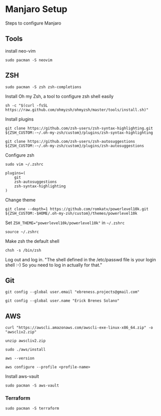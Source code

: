 # Manjaro Setup

Steps to configure Manjaro

## Tools
install neo-vim
```
sudo pacman -S neovim
```
## ZSH
```
sudo pacman -S zsh zsh-completions
```

Install Oh my Zsh, a tool to configure zsh shell easily
```
sh -c "$(curl -fsSL https://raw.github.com/ohmyzsh/ohmyzsh/master/tools/install.sh)"
```

Install plugins
```
git clone https://github.com/zsh-users/zsh-syntax-highlighting.git ${ZSH_CUSTOM:-~/.oh-my-zsh/custom}/plugins/zsh-syntax-highlighting

git clone https://github.com/zsh-users/zsh-autosuggestions ${ZSH_CUSTOM:-~/.oh-my-zsh/custom}/plugins/zsh-autosuggestions
```

Configure zsh
```
sudo vim ~/.zshrc
```

```
plugins=(
    git
    zsh-autosuggestions
    zsh-syntax-highlighting
)
```

Change theme
```
git clone --depth=1 https://github.com/romkatv/powerlevel10k.git ${ZSH_CUSTOM:-$HOME/.oh-my-zsh/custom}/themes/powerlevel10k
```

Set `ZSH_THEME="powerlevel10k/powerlevel10k"` in `~/.zshrc`

```
source ~/.zshrc
```
Make zsh the default shell

```
chsh -s /bin/zsh
```

Log out and log in. "The shell defined in the /etc/passwd file is your login shell :-) So you need to log in actually for that."

## Git
```
git config --global user.email "ebreness.projects@gmail.com"

git config --global user.name "Erick Brenes Solano"
```

## AWS
```
curl "https://awscli.amazonaws.com/awscli-exe-linux-x86_64.zip" -o "awscliv2.zip"

unzip awscliv2.zip

sudo ./aws/install

aws --version

aws configure --profile <profile-name>
```

Install aws-vault

```
sudo pacman -S aws-vault
```
### Terraform
```
sudo pacman -S terraform
```
